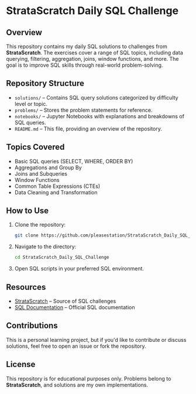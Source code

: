 # StrataScratch Daily SQL Challenge

## Overview
This repository contains my daily SQL solutions to challenges from **StrataScratch**. The exercises cover a range of SQL topics, including data querying, filtering, aggregation, joins, window functions, and more. The goal is to improve SQL skills through real-world problem-solving.

## Repository Structure
- `solutions/` – Contains SQL query solutions categorized by difficulty level or topic.
- `problems/` – Stores the problem statements for reference.
- `notebooks/` – Jupyter Notebooks with explanations and breakdowns of SQL queries.
- `README.md` – This file, providing an overview of the repository.

## Topics Covered
- Basic SQL queries (SELECT, WHERE, ORDER BY)
- Aggregations and Group By
- Joins and Subqueries
- Window Functions
- Common Table Expressions (CTEs)
- Data Cleaning and Transformation

## How to Use
1. Clone the repository:
   ```bash
   git clone https://github.com/pleasestation/StrataScratch_Daily_SQL_Challenge.git
   ```
2. Navigate to the directory:
   ```bash
   cd StrataScratch_Daily_SQL_Challenge
   ```
3. Open SQL scripts in your preferred SQL environment.

## Resources
- [StrataScratch](https://www.stratascratch.com/) – Source of SQL challenges
- [SQL Documentation](https://dev.mysql.com/doc/) – Official SQL documentation

## Contributions
This is a personal learning project, but if you'd like to contribute or discuss solutions, feel free to open an issue or fork the repository.

## License
This repository is for educational purposes only. Problems belong to **StrataScratch**, and solutions are my own implementations.

